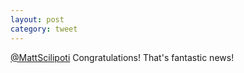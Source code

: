 ```yaml
---
layout: post
category: tweet
---
```

[@MattScilipoti](http://twitter.com/MattScilipoti) Congratulations! That's fantastic news!
